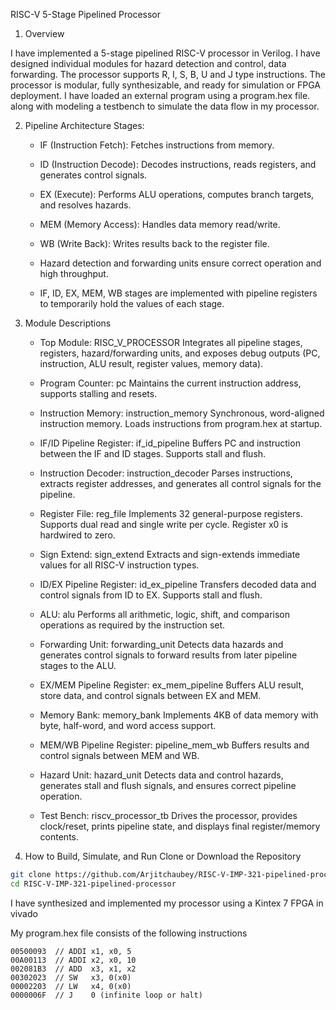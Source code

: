 RISC-V 5-Stage Pipelined Processor

1. Overview

I have implemented a 5-stage pipelined RISC-V processor in Verilog. I have designed individual modules for hazard detection and control, data forwarding. The processor supports R, I, S, B, U and J type instructions. The processor is modular, fully synthesizable, and ready for simulation or FPGA deployment. I have loaded an external program using a program.hex file.
along with modeling a testbench to simulate the data flow in my processor.

2. Pipeline Architecture Stages:

    - IF (Instruction Fetch): Fetches instructions from memory.

    - ID (Instruction Decode): Decodes instructions, reads registers, and generates control signals.

    - EX (Execute): Performs ALU operations, computes branch targets, and resolves hazards.

    - MEM (Memory Access): Handles data memory read/write.

    - WB (Write Back): Writes results back to the register file.

    - Hazard detection and forwarding units ensure correct operation and high throughput.

    - IF, ID, EX, MEM, WB stages are implemented with pipeline registers to temporarily hold the values of each stage.


3. Module Descriptions
   - Top Module: RISC_V_PROCESSOR
     Integrates all pipeline stages, registers, hazard/forwarding units, and exposes debug outputs (PC, instruction, ALU result, register values, memory data).

    - Program Counter: pc
      Maintains the current instruction address, supports stalling and resets.

    - Instruction Memory: instruction_memory
      Synchronous, word-aligned instruction memory. Loads instructions from program.hex at startup.

    - IF/ID Pipeline Register: if_id_pipeline
      Buffers PC and instruction between the IF and ID stages. Supports stall and flush.

    - Instruction Decoder: instruction_decoder
      Parses instructions, extracts register addresses, and generates all control signals for the pipeline.

    - Register File: reg_file
      Implements 32 general-purpose registers. Supports dual read and single write per cycle. Register x0 is hardwired to zero.

    - Sign Extend: sign_extend
      Extracts and sign-extends immediate values for all RISC-V instruction types.

    - ID/EX Pipeline Register: id_ex_pipeline
      Transfers decoded data and control signals from ID to EX. Supports stall and flush.

    - ALU: alu
      Performs all arithmetic, logic, shift, and comparison operations as required by the instruction set.

    - Forwarding Unit: forwarding_unit
      Detects data hazards and generates control signals to forward results from later pipeline stages to the ALU.

    - EX/MEM Pipeline Register: ex_mem_pipeline
      Buffers ALU result, store data, and control signals between EX and MEM.

    - Memory Bank: memory_bank
      Implements 4KB of data memory with byte, half-word, and word access support.

    - MEM/WB Pipeline Register: pipeline_mem_wb
      Buffers results and control signals between MEM and WB.

    - Hazard Unit: hazard_unit
      Detects data and control hazards, generates stall and flush signals, and ensures correct pipeline operation.

    - Test Bench: riscv_processor_tb
      Drives the processor, provides clock/reset, prints pipeline state, and displays final register/memory contents.

4. How to Build, Simulate, and Run
Clone or Download the Repository

```bash
git clone https://github.com/Arjitchaubey/RISC-V-IMP-321-pipelined-processor.git
cd RISC-V-IMP-321-pipelined-processor
```

I have synthesized and implemented my processor using a Kintex 7 FPGA in vivado

My program.hex file consists of the following instructions
```text
00500093  // ADDI x1, x0, 5
00A00113  // ADDI x2, x0, 10
002081B3  // ADD  x3, x1, x2
00302023  // SW   x3, 0(x0)
00002203  // LW   x4, 0(x0)
0000006F  // J    0 (infinite loop or halt)
